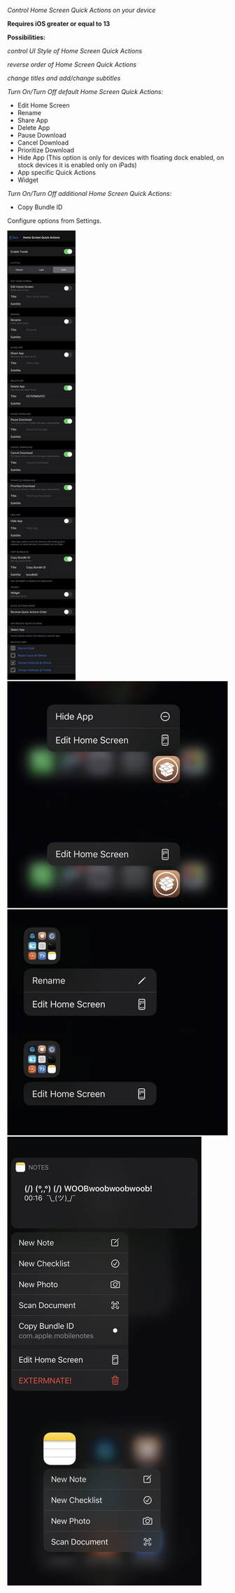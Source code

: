 *Control Home Screen Quick Actions on your device*

**Requires iOS greater or equal to 13**

**Possibilities:**

*control UI Style of Home Screen Quick Actions*

*reverse order of Home Screen Quick Actions*

*change titles and add/change subtitles*

*Turn On/Turn Off default Home Screen Quick Actions:*
- Edit Home Screen
- Rename
- Share App
- Delete App
- Pause Download
- Cancel Download
- Prioritize Download
- Hide App (This option is only for devices with floating dock enabled, on stock devices it is enabled only on iPads)
- App specific Quick Actions
- Widget

*Turn On/Turn Off additional Home Screen Quick Actions:*
- Copy Bundle ID

Configure options from Settings.

![settings](screenshots/homescreenquickactions1.jpg)
![dock](screenshots/homescreenquickactions2.jpg)
![folder](screenshots/homescreenquickactions3.jpg)
![notes](screenshots/homescreenquickactions4.jpg)
